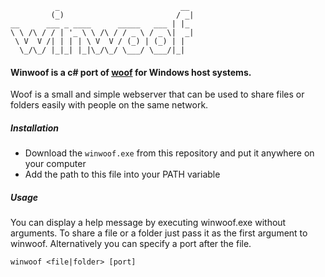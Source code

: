 	          _                           __ 
	         (_)                         / _|
	__      ___ _ ____      _____   ___ | |_ 
	\ \ /\ / / | '_ \ \ /\ / / _ \ / _ \|  _|
	 \ V  V /| | | | \ V  V / (_) | (_) | |  
	  \_/\_/ |_|_| |_|\_/\_/ \___/ \___/|_|  

#### Winwoof is a c# port of [woof](http://www.home.unix-ag.org/simon/woof.html) for Windows host systems.

Woof is a small and simple webserver that can be used to share files or folders easily with people on the same network. 

##### Installation

+ Download the `winwoof.exe` from this repository and put it anywhere on your computer
+ Add the path to this file into your PATH variable

##### Usage

You can display a help message by executing winwoof.exe without arguments. To share a file or a folder just pass it as the first argument to winwoof. Alternatively you can specify a port after the file.

    winwoof <file|folder> [port]
